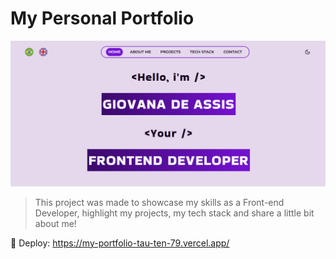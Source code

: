 # My Personal Portfolio 

<img src="/public/portfolio-print.png" alt="project-image">

> This project was made to showcase my skills as a Front-end Developer, highlight my projects, my tech stack and share a little bit about me!

🔗 Deploy: https://my-portfolio-tau-ten-79.vercel.app/